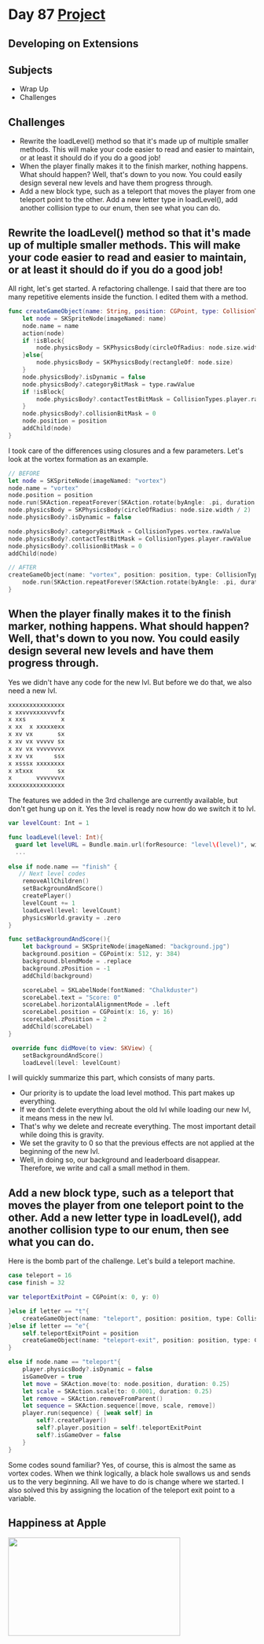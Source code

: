 # Day 87 <a href="https://github.com/devmehmetates/365-day-of-code/tree/main/Project/Day85-87/Day85-87"> Project </a>

## Developing on Extensions

## Subjects

+ Wrap Up
+ Challenges

## Challenges

+ Rewrite the loadLevel() method so that it's made up of multiple smaller methods. This will make your code easier to read and easier to maintain, or at least it should do if you do a good job!
+ When the player finally makes it to the finish marker, nothing happens. What should happen? Well, that's down to you now. You could easily design several new levels and have them progress through.
+ Add a new block type, such as a teleport that moves the player from one teleport point to the other. Add a new letter type in loadLevel(), add another collision type to our enum, then see what you can do.

## Rewrite the loadLevel() method so that it's made up of multiple smaller methods. This will make your code easier to read and easier to maintain, or at least it should do if you do a good job!
All right, let's get started. A refactoring challenge. I said that there are too many repetitive elements inside the function. I edited them with a method.

```swift 
func createGameObject(name: String, position: CGPoint, type: CollisionTypes, action: (_ node: SKSpriteNode) -> Void = {node in }, isBlock: Bool = false){
    let node = SKSpriteNode(imageNamed: name)
    node.name = name
    action(node)
    if !isBlock{
        node.physicsBody = SKPhysicsBody(circleOfRadius: node.size.width / 2)
    }else{
        node.physicsBody = SKPhysicsBody(rectangleOf: node.size)
    }
    node.physicsBody?.isDynamic = false
    node.physicsBody?.categoryBitMask = type.rawValue
    if !isBlock{
        node.physicsBody?.contactTestBitMask = CollisionTypes.player.rawValue
    }
    node.physicsBody?.collisionBitMask = 0
    node.position = position
    addChild(node)
}
```
I took care of the differences using closures and a few parameters. Let's look at the vortex formation as an example.

```swift
// BEFORE
let node = SKSpriteNode(imageNamed: "vortex")
node.name = "vortex"
node.position = position
node.run(SKAction.repeatForever(SKAction.rotate(byAngle: .pi, duration: 1)))
node.physicsBody = SKPhysicsBody(circleOfRadius: node.size.width / 2)
node.physicsBody?.isDynamic = false

node.physicsBody?.categoryBitMask = CollisionTypes.vortex.rawValue
node.physicsBody?.contactTestBitMask = CollisionTypes.player.rawValue
node.physicsBody?.collisionBitMask = 0
addChild(node)

// AFTER
createGameObject(name: "vortex", position: position, type: CollisionTypes.vortex) { node in
    node.run(SKAction.repeatForever(SKAction.rotate(byAngle: .pi, duration: 1)))
}
```

## When the player finally makes it to the finish marker, nothing happens. What should happen? Well, that's down to you now. You could easily design several new levels and have them progress through.
Yes we didn't have any code for the new lvl. But before we do that, we also need a new lvl.

```txt
xxxxxxxxxxxxxxxx
x xxvvvxxxxvvvfx
x xxs          x
x xx  x xxxxxexx
x xv vx       sx
x xv vx vvvvv sx
x xv vx vvvvvvvx
x xv vx      ssx
x xsssx xxxxxxxx
x xtxxx       sx
x       vvvvvvvx
xxxxxxxxxxxxxxxx
```
The features we added in the 3rd challenge are currently available, but don't get hung up on it. Yes the level is ready now how do we switch it to lvl.

```swift
var levelCount: Int = 1

func loadLevel(level: Int){
  guard let levelURL = Bundle.main.url(forResource: "level\(level)", withExtension: "txt") else {
  ...
  
else if node.name == "finish" {
   // Next level codes
    removeAllChildren()
    setBackgroundAndScore()
    createPlayer()
    levelCount += 1
    loadLevel(level: levelCount)
    physicsWorld.gravity = .zero
}
```

```swift
func setBackgroundAndScore(){
    let background = SKSpriteNode(imageNamed: "background.jpg")
    background.position = CGPoint(x: 512, y: 384)
    background.blendMode = .replace
    background.zPosition = -1
    addChild(background)

    scoreLabel = SKLabelNode(fontNamed: "Chalkduster")
    scoreLabel.text = "Score: 0"
    scoreLabel.horizontalAlignmentMode = .left
    scoreLabel.position = CGPoint(x: 16, y: 16)
    scoreLabel.zPosition = 2
    addChild(scoreLabel)
}
```

```swift
 override func didMove(to view: SKView) {
    setBackgroundAndScore()
    loadLevel(level: levelCount)
```

I will quickly summarize this part, which consists of many parts. 
+ Our priority is to update the load level mothod. This part makes up everything.
+ If we don't delete everything about the old lvl while loading our new lvl, it means mess in the new lvl. 
+ That's why we delete and recreate everything. The most important detail while doing this is gravity.
+ We set the gravity to 0 so that the previous effects are not applied at the beginning of the new lvl.
+ Well, in doing so, our background and leaderboard disappear. Therefore, we write and call a small method in them.

## Add a new block type, such as a teleport that moves the player from one teleport point to the other. Add a new letter type in loadLevel(), add another collision type to our enum, then see what you can do.
Here is the bomb part of the challenge. Let's build a teleport machine.
```swift
case teleport = 16
case finish = 32

var teleportExitPoint = CGPoint(x: 0, y: 0)
```

```swift
}else if letter == "t"{
    createGameObject(name: "teleport", position: position, type: CollisionTypes.teleport)
}else if letter == "e"{
    self.teleportExitPoint = position
    createGameObject(name: "teleport-exit", position: position, type: CollisionTypes.teleport)
}
```

```swift
else if node.name == "teleport"{
    player.physicsBody?.isDynamic = false
    isGameOver = true
    let move = SKAction.move(to: node.position, duration: 0.25)
    let scale = SKAction.scale(to: 0.0001, duration: 0.25)
    let remove = SKAction.removeFromParent()
    let sequence = SKAction.sequence([move, scale, remove])
    player.run(sequence) { [weak self] in
        self?.createPlayer()
        self?.player.position = self!.teleportExitPoint
        self?.isGameOver = false
    }
}
```
Some codes sound familiar? Yes, of course, this is almost the same as vortex codes. When we think logically, a black hole swallows us and sends us to the very beginning. All we have to do is change where we started. I also solved this by assigning the location of the teleport exit point to a variable.

## Happiness at Apple

<img src="https://applemagazine.com/wp-content/uploads/2021/03/e1a75d9ce16241ab960a1e84ed70eeed.gif" width="350" height="200"/>


